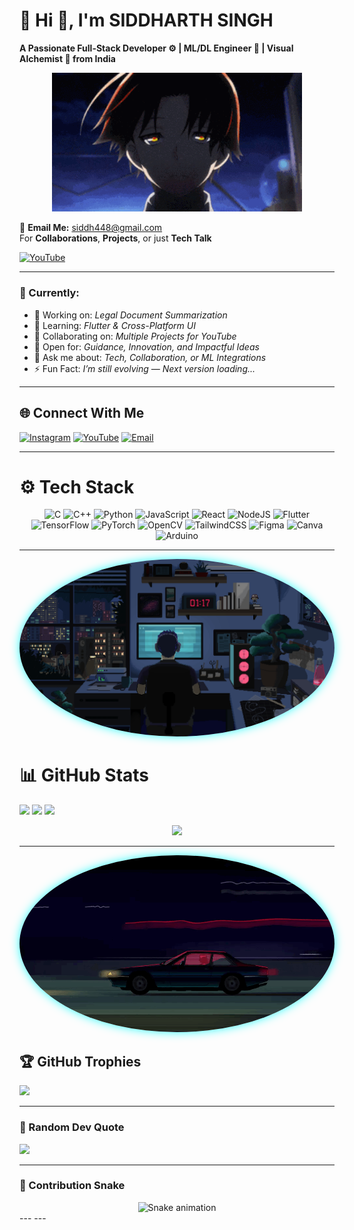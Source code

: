 <!-- 🌌 DARK MODE ANIME AESTHETIC GITHUB README FOR SIDDHARTH SINGH -->

<!-- Animated Banner -->
<!-- 🌸 Welcome Anime GIF -->

# 💫 Hi 👋, I'm **SIDDHARTH SINGH**
**A Passionate Full-Stack Developer ⚙️ | ML/DL Engineer 🤖 | Visual Alchemist 🎨 from India**
<p align="center">
  <img src="https://github.com/siddharths2305/siddharths2305/blob/main/Kiyotaka%20Ayanok%C5%8Dji.gif" width="400" alt="">
</p>

📧 **Email Me:** [siddh448@gmail.com](mailto:siddh448@gmail.com)  
For **Collaborations**, **Projects**, or just **Tech Talk**  

[![YouTube](https://img.shields.io/badge/YouTube-%23000000.svg?style=for-the-badge&logo=youtube&logoColor=%23FF0000)](https://youtube.com/@timelessstudio6286)

---

### 🧠 Currently:
- 🔭 Working on: *Legal Document Summarization*
- 🌱 Learning: *Flutter & Cross-Platform UI*
- 👯 Collaborating on: *Multiple Projects for YouTube*
- 🤝 Open for: *Guidance, Innovation, and Impactful Ideas*
- 💬 Ask me about: *Tech, Collaboration, or ML Integrations*
- ⚡ Fun Fact: *I’m still evolving — Next version loading...*

---

## 🌐 Connect With Me
[![Instagram](https://img.shields.io/badge/Instagram-%23000000.svg?style=for-the-badge&logo=instagram&logoColor=%23E4405F)](https://instagram.com/timeless_studio2305)
[![YouTube](https://img.shields.io/badge/YouTube-%23000000.svg?style=for-the-badge&logo=youtube&logoColor=%23FF0000)](https://youtube.com/@timelessstudio6286)
[![Email](https://img.shields.io/badge/Gmail-%23000000.svg?style=for-the-badge&logo=gmail&logoColor=%23EA4335)](mailto:siddh448@gmail.com)

---

# ⚙️ Tech Stack  


<div align="center">

<!-- Programming Languages -->
<img src="https://img.shields.io/badge/C-000000?style=for-the-badge&logo=c&logoColor=00599C" alt="C">
<img src="https://img.shields.io/badge/C++-000000?style=for-the-badge&logo=cplusplus&logoColor=00599C" alt="C++">
<img src="https://img.shields.io/badge/Python-000000?style=for-the-badge&logo=python&logoColor=ffdd54" alt="Python">
<img src="https://img.shields.io/badge/JavaScript-000000?style=for-the-badge&logo=javascript&logoColor=F7DF1E" alt="JavaScript">

<!-- Frameworks & Libraries -->
<img src="https://img.shields.io/badge/React-000000?style=for-the-badge&logo=react&logoColor=61DAFB" alt="React">
<img src="https://img.shields.io/badge/Node.js-000000?style=for-the-badge&logo=node.js&logoColor=6DA55F" alt="NodeJS">
<img src="https://img.shields.io/badge/Flutter-000000?style=for-the-badge&logo=flutter&logoColor=02569B" alt="Flutter">

<!-- AI / ML Tools -->
<img src="https://img.shields.io/badge/TensorFlow-000000?style=for-the-badge&logo=tensorflow&logoColor=FF6F00" alt="TensorFlow">
<img src="https://img.shields.io/badge/PyTorch-000000?style=for-the-badge&logo=pytorch&logoColor=EE4C2C" alt="PyTorch">
<img src="https://img.shields.io/badge/OpenCV-000000?style=for-the-badge&logo=opencv&logoColor=white" alt="OpenCV">

<!-- Styling & Design -->
<img src="https://img.shields.io/badge/TailwindCSS-000000?style=for-the-badge&logo=tailwindcss&logoColor=38B2AC" alt="TailwindCSS">
<img src="https://img.shields.io/badge/Figma-000000?style=for-the-badge&logo=figma&logoColor=F24E1E" alt="Figma">
<img src="https://img.shields.io/badge/Canva-000000?style=for-the-badge&logo=canva&logoColor=00C4CC" alt="Canva">

<!-- Hardware & IoT -->
<img src="https://img.shields.io/badge/Arduino-000000?style=for-the-badge&logo=arduino&logoColor=00979D" alt="Arduino">

</div>

---

<!-- ✨ Optional 3D Background Animation -->
<p align="center">
  <img 
    src="https://github.com/siddharths2305/siddharths2305/blob/main/This%20pin%20is%20all%20about%20coding.gif?raw=true" 
    width="700" 
    alt="This pin is all about coding 3D Animation" 
    style="border-radius: 50%; object-fit: cover; box-shadow: 0px 0px 15px rgba(0, 255, 255, 0.8);"
  >
</p>


# 📊 GitHub Stats
![](https://github-readme-stats.vercel.app/api?username=siddharths2305&theme=tokyonight&hide_border=false&include_all_commits=true&count_private=false)
![](https://nirzak-streak-stats.vercel.app/?user=siddharths2305&theme=tokyonight&hide_border=false)
![](https://github-readme-stats.vercel.app/api/top-langs/?username=siddharths2305&theme=tokyonight&hide_border=false&layout=compact)

<div align="center">
  <img src="https://i.pinimg.com/originals/70/dc/46/70dc46decb4d8d17cfef5f0cfab009b5.gif" width="400"/>
</div>

---
<p align="center">
  <img 
    src="https://github.com/siddharths2305/siddharths2305/blob/main/download%20(1).gif?raw=true" 
    width="700" 
    alt="Thank You GIF" 
    style="border-radius: 50%; object-fit: cover; box-shadow: 0px 0px 15px rgba(0, 255, 255, 0.8);"
  />
</p>

## 🏆 GitHub Trophies
![](https://github-profile-trophy.vercel.app/?username=siddharths2305&theme=tokyonight&no-frame=false&no-bg=false&margin-w=4)

---

### 💬 Random Dev Quote
![](https://quotes-github-readme.vercel.app/api?type=horizontal&theme=tokyonight)

---
### 🐍 Contribution Snake
<div align="center">
  <img src="https://profile-readme-generator.com/assets/snake.svg" alt="Snake animation" />
</div>
---
---

<!-- ⚡ Crafted with 💻 + 🎨 by Siddharth Singh | Inspired by Neon Nights -->
